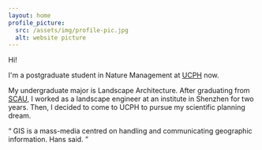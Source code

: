 ```yaml
---
layout: home
profile_picture:
  src: /assets/img/profile-pic.jpg
  alt: website picture
---
```


<p>
  Hi!
</p>

<p>
 I'm a postgraduate student in Nature Management at <a href="https://www.ku.dk/english/">UCPH</a> now.
</p>

<p>
 My undergraduate major is Landscape Architecture. After graduating from <a href="https://english.scau.edu.cn/">SCAU</a>, I worked as a landscape engineer at an institute in Shenzhen for two years. Then, I decided to come to UCPH to pursue my scientific planning dream.
</p>

<p>
<q>
GIS is a mass-media centred on handling and communicating geographic information. Hans said.
</q>
</p>
